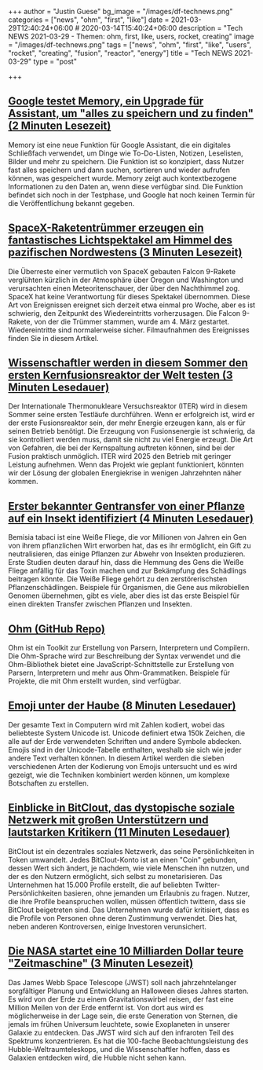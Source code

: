 +++
author = "Justin Guese"
bg_image = "/images/df-technews.png"
categories = ["news", "ohm", "first", "like"]
date = 2021-03-29T12:40:24+06:00 # 2020-03-14T15:40:24+06:00
description = "Tech NEWS 2021-03-29 - Themen: ohm, first, like, users, rocket, creating"
image = "/images/df-technews.png"
tags = ["news", "ohm", "first", "like", "users", "rocket", "creating", "fusion", "reactor", "energy"]
title = "Tech NEWS 2021-03-29"
type = "post"

+++

## [Google testet Memory, ein Upgrade für Assistant, um "alles zu speichern und zu finden" (2 Minuten Lesezeit)](https://www.theverge.com/2021/3/25/22350173/google-assistant-memory-save-to-do-pocket-pinterest-notes-reminders)

 Memory ist eine neue Funktion für Google Assistant, die ein digitales Schließfach verwendet, um Dinge wie To-Do-Listen, Notizen, Leselisten, Bilder und mehr zu speichern. Die Funktion ist so konzipiert, dass Nutzer fast alles speichern und dann suchen, sortieren und wieder aufrufen können, was gespeichert wurde. Memory zeigt auch kontextbezogene Informationen zu den Daten an, wenn diese verfügbar sind. Die Funktion befindet sich noch in der Testphase, und Google hat noch keinen Termin für die Veröffentlichung bekannt gegeben.

## [SpaceX-Raketentrümmer erzeugen ein fantastisches Lichtspektakel am Himmel des pazifischen Nordwestens (3 Minuten Lesezeit)](https://www.theverge.com/2021/3/26/22351956/oregon-washington-meteor-shower-explanation-spacex-falcon-9-rocket-debris)

 Die Überreste einer vermutlich von SpaceX gebauten Falcon 9-Rakete verglühten kürzlich in der Atmosphäre über Oregon und Washington und verursachten einen Meteoritenschauer, der über den Nachthimmel zog. SpaceX hat keine Verantwortung für dieses Spektakel übernommen. Diese Art von Ereignissen ereignet sich derzeit etwa einmal pro Woche, aber es ist schwierig, den Zeitpunkt des Wiedereintritts vorherzusagen. Die Falcon 9-Rakete, von der die Trümmer stammen, wurde am 4. März gestartet. Wiedereintritte sind normalerweise sicher. Filmaufnahmen des Ereignisses finden Sie in diesem Artikel.

## [Wissenschaftler werden in diesem Sommer den ersten Kernfusionsreaktor der Welt testen (3 Minuten Lesedauer)](https://thenextweb.com/neural/2021/03/23/scientists-will-test-the-worlds-first-nuclear-fusion-reactor-this-summer/)

 Der Internationale Thermonukleare Versuchsreaktor (ITER) wird in diesem Sommer seine ersten Testläufe durchführen. Wenn er erfolgreich ist, wird er der erste Fusionsreaktor sein, der mehr Energie erzeugen kann, als er für seinen Betrieb benötigt. Die Erzeugung von Fusionsenergie ist schwierig, da sie kontrolliert werden muss, damit sie nicht zu viel Energie erzeugt. Die Art von Gefahren, die bei der Kernspaltung auftreten können, sind bei der Fusion praktisch unmöglich. ITER wird 2025 den Betrieb mit geringer Leistung aufnehmen. Wenn das Projekt wie geplant funktioniert, könnten wir der Lösung der globalen Energiekrise in wenigen Jahrzehnten näher kommen.

## [Erster bekannter Gentransfer von einer Pflanze auf ein Insekt identifiziert (4 Minuten Lesedauer)](https://www.nature.com/articles/d41586-021-00782-w)

 Bemisia tabaci ist eine Weiße Fliege, die vor Millionen von Jahren ein Gen von ihrem pflanzlichen Wirt erworben hat, das es ihr ermöglicht, ein Gift zu neutralisieren, das einige Pflanzen zur Abwehr von Insekten produzieren. Erste Studien deuten darauf hin, dass die Hemmung des Gens die Weiße Fliege anfällig für das Toxin machen und zur Bekämpfung des Schädlings beitragen könnte. Die Weiße Fliege gehört zu den zerstörerischsten Pflanzenschädlingen. Beispiele für Organismen, die Gene aus mikrobiellen Genomen übernehmen, gibt es viele, aber dies ist das erste Beispiel für einen direkten Transfer zwischen Pflanzen und Insekten.

## [Ohm (GitHub Repo)](https://github.com/harc/ohm)

 Ohm ist ein Toolkit zur Erstellung von Parsern, Interpretern und Compilern. Die Ohm-Sprache wird zur Beschreibung der Syntax verwendet und die Ohm-Bibliothek bietet eine JavaScript-Schnittstelle zur Erstellung von Parsern, Interpretern und mehr aus Ohm-Grammatiken. Beispiele für Projekte, die mit Ohm erstellt wurden, sind verfügbar.

## [Emoji unter der Haube (8 Minuten Lesedauer)](https://tonsky.me/blog/emoji/)

 Der gesamte Text in Computern wird mit Zahlen kodiert, wobei das beliebteste System Unicode ist. Unicode definiert etwa 150k Zeichen, die alle auf der Erde verwendeten Schriften und andere Symbole abdecken. Emojis sind in der Unicode-Tabelle enthalten, weshalb sie sich wie jeder andere Text verhalten können. In diesem Artikel werden die sieben verschiedenen Arten der Kodierung von Emojis untersucht und es wird gezeigt, wie die Techniken kombiniert werden können, um komplexe Botschaften zu erstellen.

## [Einblicke in BitClout, das dystopische soziale Netzwerk mit großen Unterstützern und lautstarken Kritikern (11 Minuten Lesedauer)](https://decrypt.co/62770/inside-bitclout-dystopian-social-network-big-investors-vocal-critics)

 BitClout ist ein dezentrales soziales Netzwerk, das seine Persönlichkeiten in Token umwandelt. Jedes BitClout-Konto ist an einen "Coin" gebunden, dessen Wert sich ändert, je nachdem, wie viele Menschen ihn nutzen, und der es den Nutzern ermöglicht, sich selbst zu monetarisieren. Das Unternehmen hat 15.000 Profile erstellt, die auf beliebten Twitter-Persönlichkeiten basieren, ohne jemanden um Erlaubnis zu fragen. Nutzer, die ihre Profile beanspruchen wollen, müssen öffentlich twittern, dass sie BitClout beigetreten sind. Das Unternehmen wurde dafür kritisiert, dass es die Profile von Personen ohne deren Zustimmung verwendet. Dies hat, neben anderen Kontroversen, einige Investoren verunsichert.

## [Die NASA startet eine 10 Milliarden Dollar teure "Zeitmaschine" (3 Minuten Lesezeit)](https://www.vice.com/en/article/88azd4/nasa-is-launching-a-dollar10-billion-time-machine)

 Das James Webb Space Telescope (JWST) soll nach jahrzehntelanger sorgfältiger Planung und Entwicklung an Halloween dieses Jahres starten. Es wird von der Erde zu einem Gravitationswirbel reisen, der fast eine Million Meilen von der Erde entfernt ist. Von dort aus wird es möglicherweise in der Lage sein, die erste Generation von Sternen, die jemals im frühen Universum leuchtete, sowie Exoplaneten in unserer Galaxie zu entdecken. Das JWST wird sich auf den infraroten Teil des Spektrums konzentrieren. Es hat die 100-fache Beobachtungsleistung des Hubble-Weltraumteleskops, und die Wissenschaftler hoffen, dass es Galaxien entdecken wird, die Hubble nicht sehen kann.

